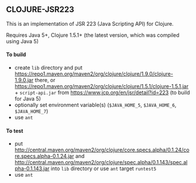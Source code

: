 ## CLOJURE-JSR223

This is an implementation of JSR 223 (Java Scripting API) for Clojure.

Requires Java 5+, Clojure 1.5.1+ (the latest version, which was compiled using Java 5)

#### To build
- create `lib` directory and put https://repo1.maven.org/maven2/org/clojure/clojure/1.9.0/clojure-1.9.0.jar there,
  or https://repo1.maven.org/maven2/org/clojure/clojure/1.5.1/clojure-1.5.1.jar + `script-api.jar` from https://www.jcp.org/en/jsr/detail?id=223 (to build for Java 5)
- optionally set environment variable(s) (`$JAVA_HOME_5`, `$JAVA_HOME_6`, `$JAVA_HOME_7`)
- use `ant`

#### To test
- put http://central.maven.org/maven2/org/clojure/core.specs.alpha/0.1.24/core.specs.alpha-0.1.24.jar and http://central.maven.org/maven2/org/clojure/spec.alpha/0.1.143/spec.alpha-0.1.143.jar into `lib` directory
  or use `ant` target `runtest5`
- use `ant`
